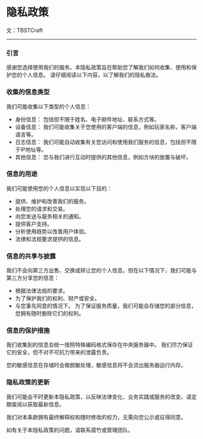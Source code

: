 # 隐私政策
文：TBSTCraft

-----

### 引言
感谢您选择使用我们的服务。本隐私政策旨在帮助您了解我们如何收集、使用和保护您的个人信息。
请仔细阅读以下内容，以了解我们的隐私做法。

### 收集的信息类型
我们可能收集以下类型的个人信息：
* 身份信息： 包括但不限于姓名、电子邮件地址、联系方式等。
* 设备信息： 我们可能收集关于您使用的客户端的信息，例如玩家名称，客户端语言等。
* 日志信息： 我们可能自动收集有关您访问和使用我们服务的信息，包括但不限于IP地址等。
* 其他信息： 您与我们进行互动时提供的其他信息，例如方块的放置与破坏。

### 信息的用途
我们可能使用您的个人信息以实现以下目的：
* 提供、维护和改善我们的服务。
* 处理您的请求和交易。
* 向您发送与服务相关的通知。
* 提供客户支持。
* 分析使用趋势以改善用户体验。
* 法律和法规要求提供的信息。

### 信息的共享与披露
我们不会向第三方出售、交换或转让您的个人信息。但在以下情况下，我们可能与第三方分享您的信息：
* 根据法律法规的要求。
* 为了保护我们的权利、财产或安全。
* 与您事先同意的情况下。
为了保证服务质量，我们可能会存储您的部分信息，您拥有随时删除它们的权利。

### 信息的保护措施

我们收集到的信息会统一按照特殊编码格式保存在中央服务器中。
我们尽力保证它的安全，但不对不可抗力带来的泄露负责。

您的敏感信息在存储时会做脱敏处理，敏感信息将不会流出服务器运行内存。

### 隐私政策的更新
我们可能会不时更新本隐私政策，以反映法律变化、业务实践或服务的改变。请定期查阅以获取最新信息。

我们对本条款拥有最终解释权和随时修改的权力，无需向您公示或征得同意。

如有关于本隐私政策的问题，请联系腐竹或管理团队。
